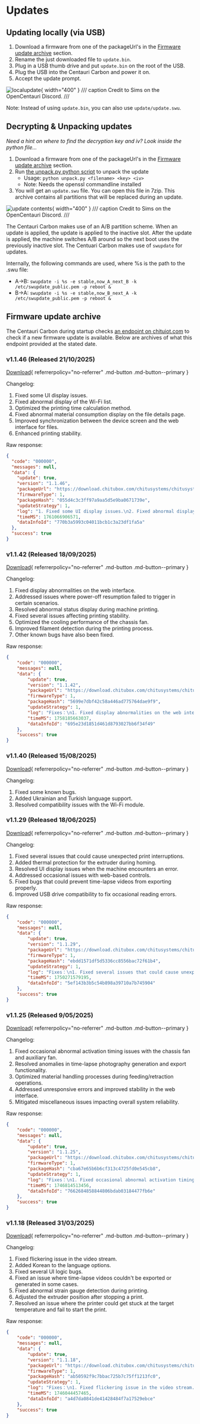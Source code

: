 # Updates

## Updating locally (via USB)

1. Download a firmware from one of the packageUrl's in the [Firmware update archive](#firmware-update-archive) section.
2. Rename the just downloaded file to `update.bin`.
3. Plug in a USB thumb drive and put `update.bin` on the root of the USB.
4. Plug the USB into the Centauri Carbon and power it on.
5. Accept the update prompt.

![localupdate](../assets/localupdate.jpg){ width="400" }
/// caption
Credit to Sims on the OpenCentauri Discord.
///

Note: Instead of using `update.bin`, you can also use `update/update.swu`.

## Decrypting & Unpacking updates
*Need a hint on where to find the decryption key and iv? Look inside the python file...*

1. Download a firmware from one of the packageUrl's in the [Firmware update archive](#firmware-update-archive) section.
2. Run [the unpack.py python script](../assets/unpack.py) to unpack the update
    - Usage: `python unpack.py <filename> <key> <iv>`
    - Note: Needs the openssl commandline installed
3. You will get an `update.swu` file. You can open this file in 7zip. This archive contains all partitions that will be replaced during an update.

![update contents](../assets/swu.png){ width="400" }
/// caption
Credit to Sims on the OpenCentauri Discord.
///

The Centauri Carbon makes use of an A/B partition scheme. When an update is applied, the update is applied to the inactive slot. After the update is applied, the machine switches A/B around so the next boot uses the previously inactive slot. The Centuari Carbon makes use of `swupdate` for updates.

Internally, the following commands are used, where %s is the path to the .swu file:

- A->B: `swupdate -i %s -e stable,now_A_next_B -k /etc/swupdate_public.pem -p reboot &`
- B->A: `swupdate -i %s -e stable,now_B_next_A -k /etc/swupdate_public.pem -p reboot &`

## Firmware update archive

The Centauri Carbon during startup checks [an endpoint on chituiot.com](https://mms.chituiot.com/mainboardVersionUpdate/getInfo.do7?machineType=ELEGOO%20Centauri%20Carbon&machineId=0&version=1.1.0&lan=en&firmwareType=1) to check if a new firmware update is available. Below are archives of what this endpoint provided at the stated date.

### v1.1.46 (Released 21/10/2025)

[Download](https://download.chitubox.com/chitusystems/chitusystems/public/printer/firmware/release/1/ca8e1d9a20974a5896f8f744e780a8a7/1/01.01.46/2025-10-22/f9bd2b9b1926408ca238de8e7eac69b6.bin){  referrerpolicy="no-referrer" .md-button .md-button--primary }

Changelog:

1. Fixed some UI display issues.
2. Fixed abnormal display of the Wi-Fi list.
3. Optimized the printing time calculation method.
4. Fixed abnormal material consumption display on the file details page.
5. Improved synchronization between the device screen and the web interface for files.
6. Enhanced printing stability.

Raw response:
```json
{
  "code": "000000",
  "messages": null,
  "data": {
    "update": true,
    "version": "1.1.46",
    "packageUrl": "https://download.chitubox.com/chitusystems/chitusystems/public/printer/firmware/release/1/ca8e1d9a20974a5896f8f744e780a8a7/1/01.01.46/2025-10-22/f9bd2b9b1926408ca238de8e7eac69b6.bin",
    "firmwareType": 1,
    "packageHash": "055d4c3c3ff97a9aa5d5e9ba0671739e",
    "updateStrategy": 1,
    "log": "1. Fixed some UI display issues.\n2. Fixed abnormal display of the Wi-Fi list.\n3. Optimized the printing time calculation method.\n4. Fixed abnormal material consumption display on the file details page.\n5. Improved synchronization between the device screen and the web interface for files.\n6. Enhanced printing stability.",
    "timeMS": 1761066906571,
    "dataInfoId": "770b3a5993c04011bcb1c3a23df1fa5a"
  },
  "success": true
}
```

### v1.1.42 (Released 18/09/2025)

[Download](https://download.chitubox.com/chitusystems/chitusystems/public/printer/firmware/release/1/ca8e1d9a20974a5896f8f744e780a8a7/1/1.1.42/2025-09-18/5de8bf345f044452a815dcf91241ddc0.bin){  referrerpolicy="no-referrer" .md-button .md-button--primary }

Changelog:

1. Fixed display abnormalities on the web interface.
2. Addressed issues where power-off resumption failed to trigger in certain scenarios.
3. Resolved abnormal status display during machine printing.
4. Fixed several issues affecting printing stability.
5. Optimized the cooling performance of the chassis fan.
6. Improved filament detection during the printing process.
7. Other known bugs have also been fixed.

Raw response:
```json
{
    "code": "000000",
    "messages": null,
    "data": {
        "update": true,
        "version": "1.1.42",
        "packageUrl": "https://download.chitubox.com/chitusystems/chitusystems/public/printer/firmware/release/1/ca8e1d9a20974a5896f8f744e780a8a7/1/1.1.42/2025-09-18/5de8bf345f044452a815dcf91241ddc0.bin",
        "firmwareType": 1,
        "packageHash": "5699e7dbf42c58a446ad775764dae9f9",
        "updateStrategy": 1,
        "log": "Fixes：\n1. Fixed display abnormalities on the web interface.\n2. Addressed issues where power-off resumption failed to trigger in certain scenarios.\n3. Resolved abnormal status display during machine printing.\n4. Fixed several issues affecting printing stability.\n5. Optimized the cooling performance of the chassis fan.\n6. Improved filament detection during the printing process.\n7. Other known bugs have also been fixed.",
        "timeMS": 1758185663037,
        "dataInfoId": "695e23d1851d461d8793027bb6f34f49"
    },
    "success": true
}
```

### v1.1.40 (Released 15/08/2025)

[Download](https://s3.devminer.xyz/archive/ELEGOO_Centauri_Update_1.1.40.bin){  referrerpolicy="no-referrer" .md-button .md-button--primary }

Changelog:

1. Fixed some known bugs.
2. Added Ukrainian and Turkish language support.
3. Resolved compatibility issues with the Wi-Fi module.

### v1.1.29 (Released 18/06/2025)

[Download](https://download.chitubox.com/chitusystems/chitusystems/public/printer/firmware/release/1/ca8e1d9a20974a5896f8f744e780a8a7/1/1.1.29/2025-06-18/810e5a7e9518452c9172e11a7d04a683.bin){  referrerpolicy="no-referrer" .md-button .md-button--primary }

Changelog:

1. Fixed several issues that could cause unexpected print interruptions.
2. Added thermal protection for the extruder during homing.
3. Resolved UI display issues when the machine encounters an error.
4. Addressed occasional issues with web-based controls.
5. Fixed bugs that could prevent time-lapse videos from exporting properly.
6. Improved USB drive compatibility to fix occasional reading errors.

Raw response:

```json
{
    "code": "000000",
    "messages": null,
    "data": {
        "update": true,
        "version": "1.1.29",
        "packageUrl": "https://download.chitubox.com/chitusystems/chitusystems/public/printer/firmware/release/1/ca8e1d9a20974a5896f8f744e780a8a7/1/1.1.29/2025-06-18/810e5a7e9518452c9172e11a7d04a683.bin",
        "firmwareType": 1,
        "packageHash": "ebdd1571df5d5336cc8556bac72f61b4",
        "updateStrategy": 1,
        "log": "Fixes：\n1. Fixed several issues that could cause unexpected print interruptions.\n2. Added thermal protection for the extruder during homing.\n3. Resolved UI display issues when the machine encounters an error.\n4. Addressed occasional issues with web-based controls.\n5. Fixed bugs that could prevent time-lapse videos from exporting properly.\n6. Improved USB drive compatibility to fix occasional reading errors.",
        "timeMS": 1750271579195,
        "dataInfoId": "5ef143b3b5c54b898a39710a7b745904"
    },
    "success": true
}
```

### v1.1.25 (Released 9/05/2025)

[Download](https://download.chitubox.com/chitusystems/chitusystems/public/printer/firmware/release/1/ca8e1d9a20974a5896f8f744e780a8a7/1/1.1.25/2025-05-09/219b4c9e67de4a1d99c7680164911ab5.bin){  referrerpolicy="no-referrer" .md-button .md-button--primary }

Changelog:

1. Fixed occasional abnormal activation timing issues with the chassis fan and auxiliary fan.
2. Resolved anomalies in time-lapse photography generation and export functionality.
3. Optimized material handling processes during feeding/retraction operations.
4. Addressed unresponsive errors and improved stability in the web interface.
5. Mitigated miscellaneous issues impacting overall system reliability.

Raw response:

```json
{
    "code": "000000",
    "messages": null,
    "data": {
        "update": true,
        "version": "1.1.25",
        "packageUrl": "https://download.chitubox.com/chitusystems/chitusystems/public/printer/firmware/release/1/ca8e1d9a20974a5896f8f744e780a8a7/1/1.1.25/2025-05-09/219b4c9e67de4a1d99c7680164911ab5.bin",
        "firmwareType": 1,
        "packageHash": "cba67e65b6b6cf313c4725fd0e545cb8",
        "updateStrategy": 1,
        "log": "Fixes：\n1. Fixed occasional abnormal activation timing issues with the chassis fan and auxiliary fan.\n2. Resolved anomalies in time-lapse photography generation and export functionality.\n3. Optimized material handling processes during feeding/retraction operations.\n4. Addressed unresponsive errors and improved stability in the web interface.\n5. Mitigated miscellaneous issues impacting overall system reliability.",
        "timeMS": 1746814513456,
        "dataInfoId": "7662684858844806bdab03184477fb6e"
    },
    "success": true
}
```

### v1.1.18 (Released 31/03/2025)

[Download](https://download.chitubox.com/chitusystems/chitusystems/public/printer/firmware/release/1/ca8e1d9a20974a5896f8f744e780a8a7/1/1.1.18/2025-03-31/74406d43dc314af7a174dba70487ac2b.bin){  referrerpolicy="no-referrer" .md-button .md-button--primary }

Changelog:

1. Fixed flickering issue in the video stream.
2. Added Korean to the language options.
3. Fixed several UI logic bugs.
4. Fixed an issue where time-lapse videos couldn't be exported or generated in some cases.
5. Fixed abnormal strain gauge detection during printing.
6. Adjusted the extruder position after stopping a print.
7. Resolved an issue where the printer could get stuck at the target temperature and fail to start the print.

Raw response:

```json
{
    "code": "000000",
    "messages": null,
    "data": {
        "update": true,
        "version": "1.1.18",
        "packageUrl": "https://download.chitubox.com/chitusystems/chitusystems/public/printer/firmware/release/1/ca8e1d9a20974a5896f8f744e780a8a7/1/1.1.18/2025-03-31/74406d43dc314af7a174dba70487ac2b.bin",
        "firmwareType": 1,
        "packageHash": "ab50592f9c7bbac725b7c75ff1213fc0",
        "updateStrategy": 1,
        "log": "Fixes：\n1. Fixed flickering issue in the video stream.\n2. Added Korean to the language options.\n3. Fixed several UI logic bugs.\n4. Fixed an issue where time-lapse videos couldn't be exported or generated in some cases.\n5. Fixed abnormal strain gauge detection during printing.\n6. Adjusted the extruder position after stopping a print.\n7. Resolved an issue where the printer could get stuck at the target temperature and fail to start the print.",
        "timeMS": 1746044457465,
        "dataInfoId": "a4d7da0841de41428484f7a17529ebce"
    },
    "success": true
}
```
